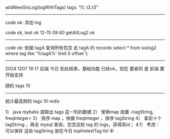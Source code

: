 

addNewSixLog(logWithTags)
tags: "t1, t2,t3"

---

code ok: 添加 log   

code ok, test ok 12-15  09:40 getAllLog2 ok

---

code ok: 依据 tagA 查询所有包含 此 tagA 的 records
select * from sixlog2 where tag like '%tagA%' limit 5 offset 1;


---

2024 1207 19:17 后端 今日 到此结束，基础功能 已经ok，现在 要紧的 是 前端 要开始支持

随机 tags 10 

---

统计最高频的 tags 10
redis

1） java mybatis 提取出 tags 这一列的数据
2） 使用map 放置 <tagString, freqInteger>
3） 排序 map ，依据 freqInteger ，排序 tagString
4） 拿前十个 tagString ，再去 mysql 查询，包含这些 tag 的 logs，获得其id； 
4.1） 考虑： 可以保存 这些 tagString 放在今日 topHotestTag tbl 中